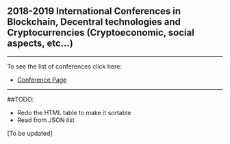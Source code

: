 ## 2018-2019 International Conferences in Blockchain, Decentral technologies and Cryptocurrencies (Cryptoeconomic, social aspects, etc...)


-----------------------------------------------
To see the list of conferences click here:
* [Conference Page](https://shayanb.github.io/conference_call_for_paper/2018-2019-conferences.html)

------------------------------------------

##TODO:
- Redo the HTML table to make it sortable
- Read from JSON list


[To be updated]
